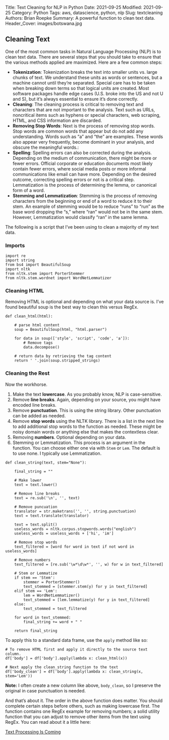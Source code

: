 Title: Text Cleaning for NLP in Python
Date: 2021-09-25
Modified: 2021-09-25
Category: Python
Tags: aws, datascience, python, nlp
Slug: textcleaning
Authors: Brian Roepke
Summary: A powerful function to clean text data.
Header_Cover: images/botswana.jpg

## Cleaning Text

One of the most common tasks in Natural Language Processing (NLP) is to clean text data.  There are several steps that you should take to ensure that the various methods applied are maximized.  Here are a few common steps:

* **Tokenization**: Tokenization breaks the text into smaller units vs. large chunks of text. We understand these units as words or sentences, but a machine cannot until they’re separated. Special care has to be taken when breaking down terms so that logical units are created. Most software packages handle edge cases (U.S. broke into the US and not U and S), but it’s always essential to ensure it’s done correctly.
* **Cleaning**: The cleaning process is critical to removing text and characters that are not important to the analysis. Text such as URLs, noncritical items such as hyphens or special characters, web scraping, HTML, and CSS information are discarded.
* **Removing Stop Words**: Next is the process of removing stop words. Stop words are common words that appear but do not add any understanding. Words such as “a” and “the” are examples. These words also appear very frequently, become dominant in your analysis, and obscure the meaningful words.:
* **Spelling**: Spelling errors can also be corrected during the analysis. Depending on the medium of communication, there might be more or fewer errors. Official corporate or education documents most likely contain fewer errors, where social media posts or more informal communications like email can have more. Depending on the desired outcome, correcting spelling errors or not is a critical step. 
Lemmatization is the process of determining the lemma, or canonical form of a word.
* **Stemming and Lemmatization**: Stemming is the process of removing characters from the beginning or end of a word to reduce it to their stem. An example of stemming would be to reduce “runs” to “run” as the base word dropping the “s,” where “ran” would not be in the same stem. However, Lemmatization would classify “ran” in the same lemma.

The following is a script that I’ve been using to clean a majority of my text data.  

### Imports

```{python}
import re
import string
from bs4 import BeautifulSoup
import nltk
from nltk.stem import PorterStemmer
from nltk.stem.wordnet import WordNetLemmatizer
```

### Cleaning HTML

Removing HTML is optional and depending on what your data source is. I’ve found beautiful soup is the best way to clean this versus RegEx.

```{python}
def clean_html(html):
    
    # parse html content
    soup = BeautifulSoup(html, "html.parser")
  
    for data in soup(['style', 'script', 'code', 'a']):
        # Remove tags
        data.decompose()
  
    # return data by retrieving the tag content
    return ' '.join(soup.stripped_strings)
```

### Cleaning the Rest

Now the workhorse.  

1. Make the text **lowercase**.  As you probably know, NLP is case-sensitive.
2. Remove **line breaks**.  Again, depending on your source, you might have encoded line breaks.
3. Remove **punctuation**.  This is using the string library.  Other punctuation can be added as needed.
4. Remove **stop words** using the NLTK library.  There is a list in the next line to add additional stop words to the function as needed.  These might be noisy domain words or anything else that makes the contextless clear.
5. Removing **numbers**.  Optional depending on your data.
6. Stemming or Lemmatization.  This process is an argument in the function.  You can choose either one via with `Stem` or `Lem`.  The default is to use none.   I typically use Lemmatization.


```{python}
def clean_string(text, stem="None"):
    
    final_string = ""
    
    # Make lower
    text = text.lower()

    # Remove line breaks
    text = re.sub('\n', '', text)

    # Remove puncuation
    translator = str.maketrans('', '', string.punctuation)
    text = text.translate(translator)

    text = text.split()
    useless_words = nltk.corpus.stopwords.words("english")
    useless_words = useless_words + ['hi', 'im']
    
    # Remove stop words
    text_filtered = [word for word in text if not word in useless_words]
    
    # Remove numbers
    text_filtered = [re.sub('\w*\d\w*', '', w) for w in text_filtered]
    
    # Stem or Lemmatize
    if stem == 'Stem':
        stemmer = PorterStemmer() 
        text_stemmed = [stemmer.stem(y) for y in text_filtered]
    elif stem == 'Lem':
        lem = WordNetLemmatizer()
        text_stemmed = [lem.lemmatize(y) for y in text_filtered]
    else:
        text_stemmed = text_filtered
    
    for word in text_stemmed:
        final_string += word + " "
    
    return final_string
```

To apply this to a standard data frame, use the `apply` method like so:

```{python}
# To remove HTML first and apply it directly to the source text column.
df['body'] = df['body'].apply(lambda x: clean_html(x))

# Next apply the clean_string function to the text
df['body_clean'] = df['body'].apply(lambda x: clean_string(x, stem='Lem'))
```

**Note:** I often create a new column like above, `body_clean`, so I preserve the original in case punctuation is needed.

And that’s about it.  The order in the above function does matter.  You should complete certain steps before others, such as making lowercase first.  The function contains one RegEx example for removing numbers; a solid utility function that you can adjust to remove other items from the text using RegEx. You can read about it a little here: 

[Text Processing Is Coming](https://towardsdatascience.com/text-processing-is-coming-c13a0e2ee15c)
